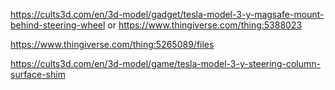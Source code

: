 https://cults3d.com/en/3d-model/gadget/tesla-model-3-y-magsafe-mount-behind-steering-wheel or https://www.thingiverse.com/thing:5388023

https://www.thingiverse.com/thing:5265089/files

https://cults3d.com/en/3d-model/game/tesla-model-3-y-steering-column-surface-shim

